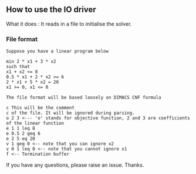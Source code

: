 ## How to use the IO driver

What it does : It reads in a file to initialise the solver.

### File format

```
Suppose you have a linear program below

min 2 * x1 + 3 * x2
such that 
x1 + x2 <= 8
0.5 * x1 + 2 * x2 >= 6
2 * x1 + 5 * x2 = 20
x1 >= 0, x1 <= 0

The file format will be based loosely on DIMACS CNF formula

c This will be the comment
c of the file. It will be ignored during parsing.
o 2 3 <--- 'o' stands for objective function, 2 and 3 are coefficients of the linear function
e 1 1 leq 8
e 0.5 2 geq 6
e 2 5 eq 20
v 1 geq 0 <-- note that you can ignore x2
v 0 1 leq 0 <-- note that you cannot ignore x1
f <-- Termination buffer

```

If you have any questions, please raise an issue. Thanks.